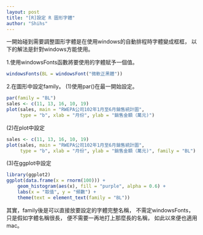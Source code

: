```yaml
---
layout: post
title: "[R]設定 R 圖形字體"
author: "Shihs"
---
```


一開始碰到需要調整圖形字體是在使用windows的自動排程時字體變成框框，
以下的解法是針對windows方能使用。

1.使用windowsFonts函數將要使用的字體賦予一個值。
```R
windowsFonts(BL = windowsFont("微軟正黑體"))
```

2.在圖形中設定family。
(1)使用par()在最一開始設定。
```R
par(family = "BL")
sales <- c(11, 13, 16, 10, 19)
plot(sales, main = "RWEPA公司102年1月至6月銷售統計圖", 
     type = "b", xlab = "月份", ylab = "銷售金額（萬元)")
```

(2)在plot中設定
```R
sales <- c(11, 13, 16, 10, 19)
plot(sales, main = "RWEPA公司102年1月至6月銷售統計圖", 
     type = "b", xlab = "月份", ylab = "銷售金額（萬元)", family = "BL")
```

(3)在ggplot中設定
```R
library(ggplot2)
ggplot(data.frame(x = rnorm(100))) +
    geom_histogram(aes(x), fill = "purple", alpha = 0.6) +
    labs(x = "取值", y = "頻數") +
    theme(text = element_text(family = "BL"))
```

其實，family後是可以直接放要設定的字體完整名稱，
不需定windowsFonts，
只是假如字體名稱很長，
便不需要一再地打上那麼長的名稱，
如此以來便也適用mac。